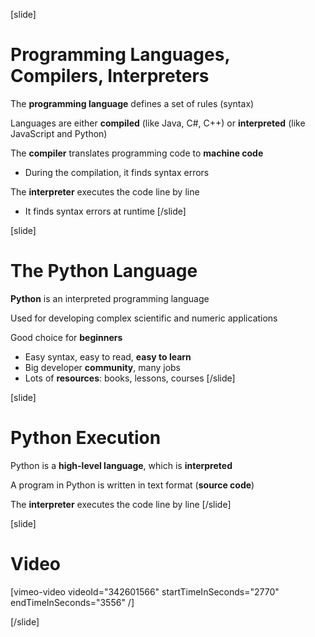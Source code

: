 [slide]
# Programming Languages, Compilers, Interpreters
The **programming language** defines a set of rules (syntax)

Languages are either **compiled** (like Java, C#, C++) or **interpreted** (like JavaScript and Python)

The **compiler** translates programming code to **machine code**

* During the compilation, it finds syntax errors

The **interpreter** executes the code line by line

* It finds syntax errors at runtime
[/slide]

[slide]
# The Python Language
**Python** is an interpreted programming language

Used for developing complex scientific and numeric applications

Good choice for **beginners**

* Easy syntax, easy to read, **easy to learn**
* Big developer **community**, many jobs
* Lots of **resources**: books, lessons, courses
[/slide]

[slide]
# Python Execution
Python is a **high-level language**, which is **interpreted**

A program in Python is written in text format (**source code**)

The **interpreter** executes the code line by line
[/slide]

[slide]
# Video

[vimeo-video videoId="342601566" startTimeInSeconds="2770" endTimeInSeconds="3556" /]

[/slide]